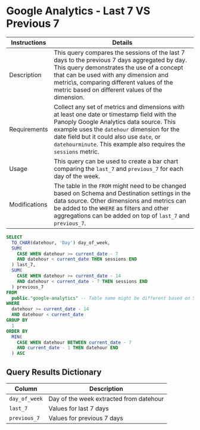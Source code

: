 # ﻿Google Analytics - Last 7 VS Previous 7

Instructions | Details
---|---
Description | This query compares the sessions of the last 7 days to the previous 7 days aggregated by day. This query demonstrates the use of a concept that can be used with any dimension and metric\\s, comparing different values of the metric based on different values of the dimension.
Requirements | Collect any set of metrics and dimensions with at least one date or timestamp field with the Panoply Google Analytics data source. This example uses the `datehour` dimension for the date field but it could also use `date`, or `datehourminute`. This example also requires the `sessions` metric.
Usage | This query can be used to create a bar chart comparing the `last_7` and `previous_7` for each day of the week.
Modifications | The table in the `FROM` might need to be changed based on Schema and Destination settings in the data source. Other dimensions and metrics can be added to the `WHERE` as filters and other aggregations can be added on top of `last_7` and `previous_7`.

```sql
SELECT
  TO_CHAR(datehour, 'Day') day_of_week,
  SUM(
    CASE WHEN datehour >= current_date - 7
    AND datehour < current_date THEN sessions END
  ) last_7,
  SUM(
    CASE WHEN datehour >= current_date - 14
    AND datehour < current_date - 7 THEN sessions END
  ) previous_7
FROM
  public."google-analytics" -- Table name might be different based on Schema and Destination settings in the data source
WHERE
  datehour >= current_date - 14
  AND datehour < current_date
GROUP BY
  1
ORDER BY
  MIN(
    CASE WHEN datehour BETWEEN current_date - 7
    AND current_date - 1 THEN datehour END
  ) ASC
```

## Query Results Dictionary
Column | Description
---|---
`day_of_week`| Day of the week extracted from datehour
`last_7`| Values for last 7 days
`previous_7`| Values for previous 7 days
